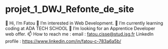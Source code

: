 # projet_1_DWJ_Refonte_de_site

👋 Hi, I’m Fatou
👀 I’m interested in Web Development.
🌱 I’m currently learning coding at ADA TECH SCHOOL
💞️ I’m looking for an Apprentice Developer web offer. 
📫 How to reach me : 
email : fatou.cisse@stud.isg.fr
LinkedIn profile : https://www.linkedin.com/in/fatou-c-783a6a5b/

